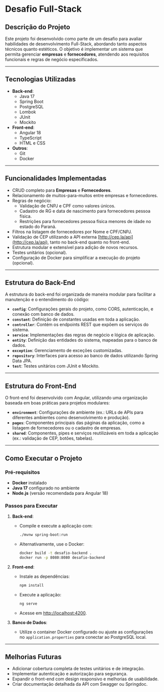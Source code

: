 # Desafio Full-Stack

## Descrição do Projeto

Este projeto foi desenvolvido como parte de um desafio para avaliar habilidades de desenvolvimento Full-Stack, abordando tanto aspectos técnicos quanto estéticos. O objetivo é implementar um sistema que permita gerenciar **empresas** e **fornecedores**, atendendo aos requisitos funcionais e regras de negócio especificados.

---

## Tecnologias Utilizadas

- **Back-end**:
  - Java 17
  - Spring Boot
  - PostgreSQL
  - Lombok
  - JUnit
  - Mockito
- **Front-end**:
  - Angular 18
  - TypeScript
  - HTML e CSS
- **Outros**:
  - Git
  - Docker

---

## Funcionalidades Implementadas

- CRUD completo para **Empresas** e **Fornecedores**.
- Relacionamento de muitos-para-muitos entre empresas e fornecedores.
- Regras de negócio:
  - Validação de CNPJ e CPF como valores únicos.
  - Cadastro de RG e data de nascimento para fornecedores pessoa física.
  - Restrições para fornecedores pessoa física menores de idade no estado do Paraná.
- Filtros na listagem de fornecedores por Nome e CPF/CNPJ.
- Validação de CEP utilizando a API externa [http://cep.la/api](http://cep.la/api), tanto no back-end quanto no front-end.
- Estrutura modular e extensível para adição de novos recursos.
- Testes unitários (opcional).
- Configuração de Docker para simplificar a execução do projeto (opcional).

---

## Estrutura do Back-End

A estrutura do back-end foi organizada de maneira modular para facilitar a manutenção e o entendimento do código:

- **`config`**: Configurações gerais do projeto, como CORS, autenticação, e conexão com banco de dados.
- **`constant`**: Definição de constantes usadas em toda a aplicação.
- **`controller`**: Contém os endpoints REST que expõem os serviços do sistema.
- **`service`**: Implementações das regras de negócio e lógica de aplicação.
- **`entity`**: Definição das entidades do sistema, mapeadas para o banco de dados.
- **`exception`**: Gerenciamento de exceções customizadas.
- **`repository`**: Interfaces para acesso ao banco de dados utilizando Spring Data JPA.
- **`test`**: Testes unitários com JUnit e Mockito.

---

## Estrutura do Front-End

O front-end foi desenvolvido com Angular, utilizando uma organização baseada em boas práticas para projetos modulares:

- **`environment`**: Configurações de ambiente (ex.: URLs de APIs para diferentes ambientes como desenvolvimento e produção).
- **`pages`**: Componentes principais das páginas da aplicação, como a listagem de fornecedores ou o cadastro de empresas.
- **`shared`**: Componentes, pipes e serviços reutilizáveis em toda a aplicação (ex.: validação de CEP, botões, tabelas).

---

## Como Executar o Projeto

### Pré-requisitos

- **Docker** instalado
- **Java 17** configurado no ambiente
- **Node.js** (versão recomendada para Angular 18)

### Passos para Executar

1. **Back-end**:
   - Compile e execute a aplicação com:
     ```bash
     ./mvnw spring-boot:run
     ```
   - Alternativamente, use o Docker:
     ```bash
     docker build -t desafio-backend .
     docker run -p 8080:8080 desafio-backend
     ```

2. **Front-end**:
   - Instale as dependências:
     ```bash
     npm install
     ```
   - Execute a aplicação:
     ```bash
     ng serve
     ```
   - Acesse em [http://localhost:4200](http://localhost:4200).

3. **Banco de Dados**:
   - Utilize o container Docker configurado ou ajuste as configurações no `application.properties` para conectar ao PostgreSQL local.

---

## Melhorias Futuras

- Adicionar cobertura completa de testes unitários e de integração.
- Implementar autenticação e autorização para segurança.
- Expandir o front-end com design responsivo e melhorias de usabilidade.
- Criar documentação detalhada da API com Swagger ou Springdoc.
